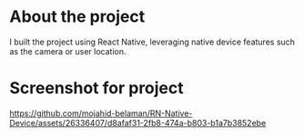 # About the project
I built the project using React Native, leveraging native device features such as the camera or user location.

# Screenshot for project


https://github.com/mojahid-belaman/RN-Native-Device/assets/26336407/d8afaf31-2fb8-474a-b803-b1a7b3852ebe

